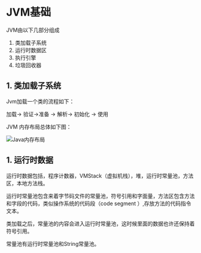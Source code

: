 # JVM基础

JVM由以下几部分组成

1. 类加载子系统
2. 运行时数据区
3. 执行引擎
4. 垃圾回收器

## 1. 类加载子系统

Jvm加载一个类的流程如下：

加载-> 验证->准备 -> 解析-> 初始化 -> 使用



JVM 内存布局总体如下图：

![Java内存布局](https://p0.meituan.net/travelcube/132ba6ba720f2bfc6c69b1ce490f7c87693987.jpg)

## 1. 运行时数据



运行时数据包括，程序计数器，VMStack（虚拟机栈），堆，运行时常量池，方法区，本地方法栈。

运行时常量池包含来着字节码文件的常量池，符号引用和字面量，方法区包含方法和字段的代码，类似操作系统的代码段（code segment ）,存放方法的代码指令文本。

类加载之后，常量池的内容会进入运行时常量池，这时候里面的数据也许还保持着符号引用。



常量池有运行时常量池和String常量池。

